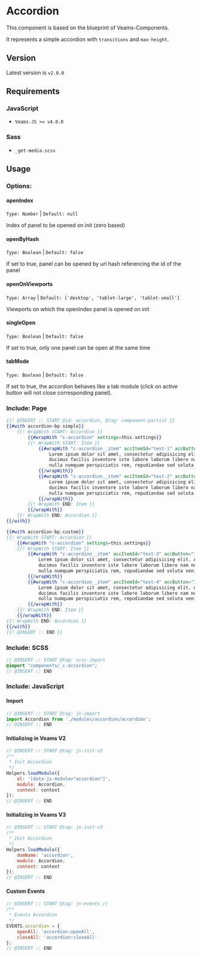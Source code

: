 # Accordion

This component is based on the blueprint of Veams-Components. 

It represents a simple accordion with `transitions` and `max-height`.

## Version

Latest version is ```v2.0.0```

## Requirements

### JavaScript
- `Veams-JS >= v4.0.0`

### Sass
- `_get-media.scss`

## Usage

### Options:

#### openIndex
`Type: Number` | `Default: null`

Index of panel to be opened on init (zero based)

#### openByHash
`Type: Boolean` | `Default: false`

If set to true, panel can be opened by url hash referencing the id of the panel

#### openOnViewports
`Type: Array` | `Default: ['desktop', 'tablet-large', 'tablet-small']`

Viewports on which the openIndex panel is opened on init

#### singleOpen
`Type: Boolean` | `Default: false`

If set to true, only one panel can be open at the same time

#### tabMode
`Type: Boolean` | `Default: false`

If set to true, the accordion behaves like a tab module (click on active button
will not close corresponding panel).

### Include: Page

``` hbs
{{! @INSERT :: START @id: accordion, @tag: component-partial }}
{{#with accordion-bp.simple}}
	{{! WrapWith START: Accordion }}
		{{#wrapWith "c-accordion" settings=this.settings}}
		{{! WrapWith START: Item }}
			{{#wrapWith "c-accordion__item" accItemId="test-1" accButton="Item 1"}}
				Lorem ipsum dolor sit amet, consectetur adipisicing elit. Ab aliquid assumenda,
				ducimus facilis inventore iste labore laborum libero nam necessitatibus neque
				nulla numquam perspiciatis rem, repudiandae sed soluta veniam vero.
			{{/wrapWith}}
			{{#wrapWith "c-accordion__item" accItemId="test-2" accButton="Item 2"}}
				Lorem ipsum dolor sit amet, consectetur adipisicing elit. Ab aliquid assumenda,
				ducimus facilis inventore iste labore laborum libero nam necessitatibus neque
				nulla numquam perspiciatis rem, repudiandae sed soluta veniam vero.
			{{/wrapWith}}
		{{! WrapWith END: Item }}
		{{/wrapWith}}
	{{! WrapWith END: Accordion }}
{{/with}}

{{#with accordion-bp.custom}}
{{! WrapWith START: Accordion }}
	{{#wrapWith "c-accordion" settings=this.settings}}
	{{! WrapWith START: Item }}
		{{#wrapWith "c-accordion__item" accItemId="test-3" accButton="Item 3"}}
			Lorem ipsum dolor sit amet, consectetur adipisicing elit. Ab aliquid assumenda,
			ducimus facilis inventore iste labore laborum libero nam necessitatibus neque
			nulla numquam perspiciatis rem, repudiandae sed soluta veniam vero.
		{{/wrapWith}}
		{{#wrapWith "c-accordion__item" accItemId="test-4" accButton="Item 4"}}
            Lorem ipsum dolor sit amet, consectetur adipisicing elit. Ab aliquid assumenda,
            ducimus facilis inventore iste labore laborum libero nam necessitatibus neque
            nulla numquam perspiciatis rem, repudiandae sed soluta veniam vero.
        {{/wrapWith}}
	{{! WrapWith END: Item }}
	{{/wrapWith}}
{{! WrapWith END: Accordion }}
{{/with}}
{{! @INSERT :: END }}
```

### Include: SCSS

``` scss
// @INSERT :: START @tag: scss-import 
@import "components/_c-accordion";
// @INSERT :: END
```

### Include: JavaScript

#### Import
``` js
// @INSERT :: START @tag: js-import 
import Accordion from './modules/accordion/accordion';
// @INSERT :: END
```

#### Initializing in Veams V2
``` js
// @INSERT :: START @tag: js-init-v2 
/**
 * Init Accordion
 */
Helpers.loadModule({
	el: '[data-js-module="accordion"]',
	module: Accordion,
	context: context
});
// @INSERT :: END
```

#### Initializing in Veams V3
``` js
// @INSERT :: START @tag: js-init-v3  
/**
 * Init Accordion
 */
Helpers.loadModule({
	domName: 'accordion',
	module: Accordion,
	context: context
});
// @INSERT :: END
```

#### Custom Events
``` js
// @INSERT :: START @tag: js-events //
/**
 * Events Accordion
 */
EVENTS.accordion = {
	openAll: 'accordion:openAll',
	closeAll: 'accordion:closeAll'
};
// @INSERT :: END
```